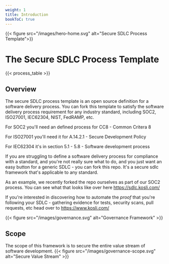 ```yaml
---
weight: 1
title: Introduction
bookToC: true
---
```


{{< figure src="/images/hero-home.svg" alt="Secure SDLC Process Template">}}
# The Secure SDLC Process Template

{{< process_table >}}

## Overview

The secure SDLC process template is an open source definition for a software 
delivery process. You can fork this template to satisfy the software delivery process 
requirement for any industry standard, including SOC2, ISO27001, IEC62304, NIST, FedRAMP, etc.

For SOC2 you'll need an defined process for CC8 - Common Critera 8

For ISO27001  you'll need it for A.14.2.1 - Secure Development Policy

For IEC62304 it's in section 5.1 - 5.8 - Software development process

If you are struggling to define a software delivery process for compliance with a 
standard, and you're not really sure what to do, and you just want an easy button 
for a generic SDLC - you can fork this repo. It's a secure sdlc framework that's 
applicable to any standard.

As an example, we recently forked the repo ourselves as part of our SOC2 process. 
You can see what that looks like over here https://sdlc.kosli.com/

If you're interested in discovering how to automate the *proof* that you're 
following your SDLC - gathering evidence for tests, security scans, pull requests, etc 
head over to https://www.kosli.com/

{{< figure src="/images/governance.svg" alt="Governance Framework" >}}

## Scope

The scope of this framework is to secure the entire value stream of software
development.
{{< figure src="/images/governance-scope.svg" alt="Secure Value Stream" >}}



